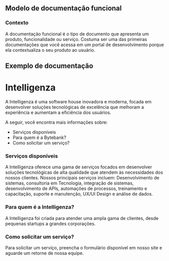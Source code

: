 ## Modelo de documentação funcional

### Contexto 
A documentação funcional é o tipo de documento que apresenta um produto, funcionalidade ou serviço. Costuma ser uma das primeiras documentações que você acessa em um portal de desenvolvimento porque ela contextualiza o seu produto ao usuário. 

## Exemplo de documentação 
# Intelligenza
A Intelligenza é uma software house inovadora e moderna, focada em desenvolver soluções tecnológicas de excelência que melhoram a experiência e aumentam a eficiência dos usuários. 

A seguir, você encontra mais informações sobre: 

* Serviços disponíveis
* Para quem é a Bytebank?
* Como solicitar um serviço?

### Serviços disponíveis
A Intelligenza oferece uma gama de serviços focados em desenvolver soluções tecnológicas de alta qualidade que atendem às necessidades dos nossos clientes. Nossos principais serviços incluem: Desenvolvimento de sistemas,
consultoria em Tecnologia, integração de sistemas, desenvolvimento de APIs, automações de processos, treinamento e capacitação, suporte e manutenção, UX/UI Design e análise de dados. 

### Para quem é a Intelligenza?
A Intelligenza foi criada para atender uma ampla gama de clientes, desde pequenas startups a grandes corporações.

### Como solicitar um serviço?
Para solicitar um serviço, preencha o formulário disponível em nosso site e aguarde um retorne de nossa equipe. 
